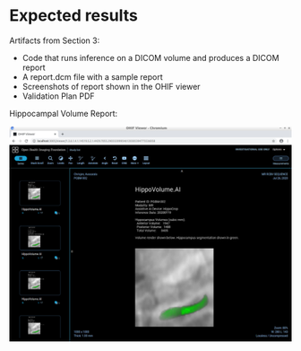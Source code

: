 # Expected results

Artifacts from Section 3: 
  
* Code that runs inference on a DICOM volume and produces a DICOM report
* A report.dcm file with a sample report
* Screenshots of report shown in the OHIF viewer
* Validation Plan PDF

Hippocampal Volume Report:

![](OHIF_Report.PNG)
